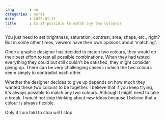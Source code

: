 ```yaml
---
lang       : en
categories : words
date       : 2025-01-21
title      : Is it possible to match any two colours?
---
```

You just need to set brightness, saturation, contrast, area, shape, etc., right? But in some other times, viewers have their own opinions about \'matching\'.

Once a graphic designer has decided to match two colours, they would do their best effort to test all possible combinations. When they had tested everything they could but still couldn\'t be satisfied, they might consider giving up. There can be very challenging cases in which the two colours seem simply to contradict each other.

Whether the designer decides to give up depends on how much they wanted these two colours to be together. I believe that if you keep trying, it\'s always possible to match any two colours. Although I might need to take a break, I would not stop thinking about new ideas because I believe that a colour is always flexible.

Only if I am told to stop will I stop.